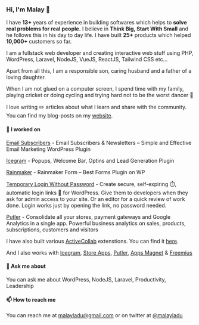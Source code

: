 ### Hi, I'm Malay 👋

I have **13+** years of experience in building softwares which helps to **solve real problems for real people.** I believe in **Think Big, Start With Small** and he follows this in his day to day life. I have built **25+** products which helped **10,000+** customers so far.

I am a fullstack web developer and creating interactive web stuff using PHP, WordPress, Laravel, NodeJS, VueJS, ReactJS, Tailwind CSS etc...

Apart from all this, I am a responsible son, caring husband and a father of a loving daughter.

When I am not glued on a computer screen, I spend time with my family, playing cricket or doing cycling and trying hard not to be the worst dancer 🙂

I love writing ✏️ articles about what I learn and share with the community. You can find my blog-posts on my [website](https://malayladu.com).

#### 🔭  I worked on

[Email Subscribers](https://wordpress.org/plugins/email-subscribers/) - Email Subscribers & Newsletters – Simple and Effective Email Marketing WordPress Plugin

[Icegram](https://wordpress.org/plugins/icegram/) - Popups, Welcome Bar, Optins and Lead Generation Plugin

[Rainmaker](https://wordpress.org/plugins/icegram-rainmaker/) - Rainmaker Form – Best Forms Plugin on WP

[Temporary Login Without Password](https://wordpress.org/plugins/temporary-login-without-password/) - Create secure, self-expiring ⏱️, automatic login links 🔗 for WordPress. Give them to developers when they ask for admin access to your site. Or an editor for a quick review of work done. Login works just by opening the link, no password needed.

[Putler](https://putler.com/) - Consolidate all your stores, payment gateways and Google Analytics in a single app. Powerful business analytics on sales, products, subscriptions, customers and visitors

I have also built various [ActiveCollab](https://activecollab.com) extenstions. You can find it [here](https://www.appsmagnet.com/activecollab-main/).

And I also works with [Icegram](https://icegram.com), [Store Apps](https://storeapps.org), [Putler](https://putler.com), [Apps Magnet](http://appsmagnet.com/) & [Freemius](https://freemius.com)

#### 💬  Ask me about

You can ask me about WordPress, NodeJS, Laravel, Productivity, Leadership

#### 📫  How to reach me

You can reach me at [malayladu@gmail.com](mailto:malayladu@gmail.com) or on twitter at [@malayladu](https://twitter.com/malayladu)

<!--
**malayladu/malayladu** is a ✨ _special_ ✨ repository because its `README.md` (this file) appears on your GitHub profile.

Here are some ideas to get you started:

- 🔭 I’m currently working on ...
- 🌱 I’m currently learning ...
- 👯 I’m looking to collaborate on ...
- 🤔 I’m looking for help with ...
- 💬 Ask me about ...
- 📫 How to reach me: ...
- 😄 Pronouns: ...
- ⚡ Fun fact: ...
-->
